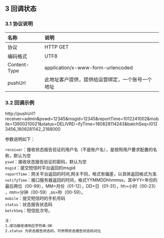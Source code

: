 
## 3 回调状态

### 3.1 协议说明

|名称|说明|
|:---|:---|
|协议|HTTP GET|
|编码格式|UTF8|
|Content-Type|application/x-www-form-urlencoded|
|pushUrl|此地址客户提供，提供给运营绑定，一个账号一个地址|

### 3.2 回调示例


http://pushUrl?receiver=admin&pswd=12345&msgid=12345&reportTime=1012241002&mobile=13900210021&status=DELIVRD¬ifyTime=180828114243&batchSeq=I0123456_1808281142_2188000


参数说明如下：

`receiver`：接收状态报告验证的用户名（不是账户名），是按照用户要求配置的名称，默认为空<br/>
`pswd`：接收状态报告验证的密码，默认为空<br/>
`msgid`：提交短信时平台返回的msgid<br/>
`reportTime`：网关平台返回的时间,网关不同，格式有偏差，以具体返回格式为准.<br/>
`notifyTime`：接口服务器返回的时间，格式YYMMDDhhmmss，其中YY=年份的最后两位（00-99），MM=月份（01-12），DD=日（01-31），hh=小时（00-23）<br/>，mm=分钟（00-59）,ss=秒（00-59）。<br/>
`mobile`：提交短信时的手机号码<br/>
`status`：状态报告状态码<br/>
`betchSeq`：短信批次号。<br/>



```
注：
1.成功接收请响应字符串:OK
2.status 为状态报告状态码，可参照状态报告状态码对比
```
